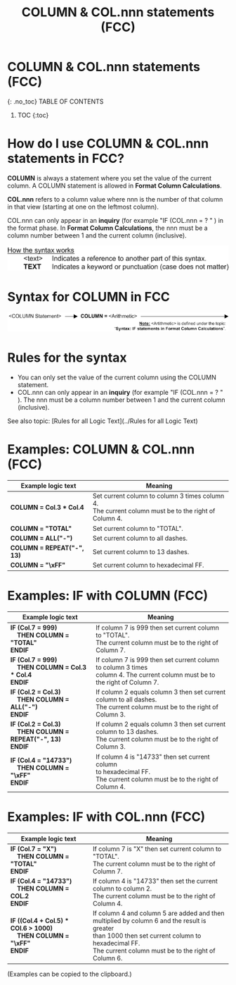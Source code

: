 ﻿---
layout: default
title: "COLUMN & COL.nnn statements (FCC)"
nav_order: 2
parent: COLUMN & COL.nnn statements
grand_parent: Workbench Logic Text Full Details

---
# COLUMN & COL.nnn statements (FCC)
{: .no_toc}
TABLE OF CONTENTS 
1. TOC
{:toc}  
 
# How do I use COLUMN & COL.nnn statements in FCC? 


**COLUMN** is always a statement where you set the value of the current column. A COLUMN statement is allowed in **Format Column Calculations**.

**COL.nnn** refers to a column value where nnn is the number of that column in that view \(starting at one on the leftmost column\).

COL.nnn can only appear in an **inquiry** \(for example "IF \(COL.nnn = ? " \) in the format phase. In **Format Column Calculations**, the nnn must be a column number between 1 and the current column \(inclusive\). 


![(Syntax Legend)](../../images/LTZZ_Syntax_legend.gif )

# Syntax for COLUMN in FCC

![Function COLUMN FCC 1](../../images/LTS_COLUMN_3FCC_01.gif)

# Rules for the syntax 

-   You can only set the value of the current column using the COLUMN statement.
-   COL.nnn can only appear in an **inquiry** \(for example "IF \(COL.nnn = ? " \). The nnn must be a column number between 1 and the current column \(inclusive\).

See also topic: [Rules for all Logic Text](../Rules for all Logic Text) 

# Examples: COLUMN & COL.nnn (FCC)


|Example logic text|Meaning|
|------------------|-------|
|**COLUMN = Col.3 \* Col.4**|Set current column to column 3 times column 4.<br>The current column must be to the right of Column 4.|
|**COLUMN = "TOTAL"**|Set current column to "TOTAL".|
|**COLUMN = ALL("-")**|Set current column to all dashes.|
|**COLUMN = REPEAT("-", 13)**|Set current column to 13 dashes.|
|**COLUMN = "\xFF"**|Set current column to hexadecimal FF.|

# Examples: IF with COLUMN (FCC)

|Example logic text|Meaning|
|------------------|-------|
|**IF (Col.7 = 999)<br>&nbsp;&nbsp;&nbsp;&nbsp;THEN COLUMN = "TOTAL"<br>ENDIF**|If column 7 is 999 then set current column to "TOTAL".<br>The current column must be to the right of Column 7.|
|**IF (Col.7 = 999)<br>&nbsp;&nbsp;&nbsp;&nbsp;THEN COLUMN = Col.3 \* Col.4<br>ENDIF**|If column 7 is 999 then set current column to column 3 times<br>column 4. The current column must be to the right of Column 7.|
|**IF (Col.2 = Col.3)<br>&nbsp;&nbsp;&nbsp;&nbsp;THEN COLUMN = ALL("-")<br>ENDIF**|If column 2 equals column 3 then set current column to all dashes.<br>The current column must be to the right of Column 3.|
|**IF (Col.2 = Col.3)<br>&nbsp;&nbsp;&nbsp;&nbsp;THEN COLUMN = REPEAT("-", 13)<br>ENDIF**|If column 2 equals column 3 then set current column to 13 dashes.<br>The current column must be to the right of Column 3.|
|**IF (Col.4 = "14733")<br>&nbsp;&nbsp;&nbsp;&nbsp;THEN COLUMN = "\xFF"<br>ENDIF**|If column 4 is "14733" then set current column<br>to hexadecimal FF.<br>The current column must be to the right of Column 4.|

# Examples: IF with COL.nnn (FCC)

|Example logic text|Meaning|
|------------------|-------|
|**IF (Col.7 = "X")<br>&nbsp;&nbsp;&nbsp;&nbsp;THEN COLUMN = "TOTAL"<br>ENDIF**|If column 7 is "X" then set current column to "TOTAL".<br>The current column must be to the right of Column 7.|
|**IF (Col.4 = "14733")<br>&nbsp;&nbsp;&nbsp;&nbsp;THEN COLUMN = COL.2<br>ENDIF**|If column 4 is "14733" then set the current column to column 2.<br>The current column must be to the right of Column 4.|
|**IF ((Col.4 + Col.5) \* COl.6 > 1000)<br>&nbsp;&nbsp;&nbsp;&nbsp;THEN COLUMN = "\xFF"<br>ENDIF**|If column 4 and column 5 are added and then<br>multiplied by column 6 and the result is greater<br>than 1000 then set current column to hexadecimal FF.<br>The current column must be to the right of Column 6.|


  
  (Examples can be copied to the clipboard.)
  




